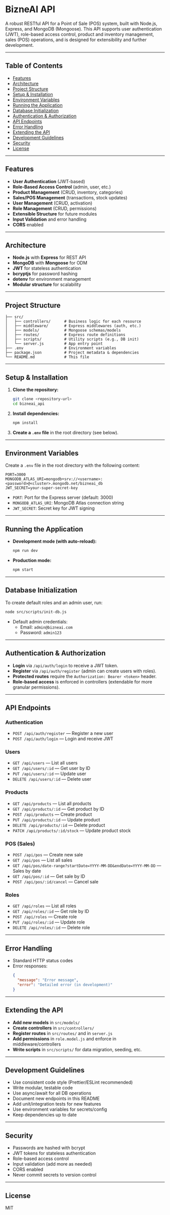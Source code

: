 # BizneAI API

A robust RESTful API for a Point of Sale (POS) system, built with Node.js, Express, and MongoDB (Mongoose). This API supports user authentication (JWT), role-based access control, product and inventory management, sales (POS) operations, and is designed for extensibility and further development.

---

## Table of Contents
- [Features](#features)
- [Architecture](#architecture)
- [Project Structure](#project-structure)
- [Setup & Installation](#setup--installation)
- [Environment Variables](#environment-variables)
- [Running the Application](#running-the-application)
- [Database Initialization](#database-initialization)
- [Authentication & Authorization](#authentication--authorization)
- [API Endpoints](#api-endpoints)
- [Error Handling](#error-handling)
- [Extending the API](#extending-the-api)
- [Development Guidelines](#development-guidelines)
- [Security](#security)
- [License](#license)

---

## Features
- **User Authentication** (JWT-based)
- **Role-Based Access Control** (admin, user, etc.)
- **Product Management** (CRUD, inventory, categories)
- **Sales/POS Management** (transactions, stock updates)
- **User Management** (CRUD, activation)
- **Role Management** (CRUD, permissions)
- **Extensible Structure** for future modules
- **Input Validation** and error handling
- **CORS** enabled

---

## Architecture
- **Node.js** with **Express** for REST API
- **MongoDB** with **Mongoose** for ODM
- **JWT** for stateless authentication
- **bcryptjs** for password hashing
- **dotenv** for environment management
- **Modular structure** for scalability

---

## Project Structure
```
├── src/
│   ├── controllers/      # Business logic for each resource
│   ├── middleware/       # Express middlewares (auth, etc.)
│   ├── models/           # Mongoose schemas/models
│   ├── routes/           # Express route definitions
│   ├── scripts/          # Utility scripts (e.g., DB init)
│   └── server.js         # App entry point
├── .env                  # Environment variables
├── package.json          # Project metadata & dependencies
└── README.md             # This file
```

---

## Setup & Installation
1. **Clone the repository:**
   ```bash
   git clone <repository-url>
   cd bizneai_api
   ```
2. **Install dependencies:**
   ```bash
   npm install
   ```
3. **Create a `.env` file** in the root directory (see below).

---

## Environment Variables
Create a `.env` file in the root directory with the following content:
```
PORT=3000
MONGODB_ATLAS_URI=mongodb+srv://<username>:<password>@<cluster>.mongodb.net/bizneai_db
JWT_SECRET=your-super-secret-key
```
- `PORT`: Port for the Express server (default: 3000)
- `MONGODB_ATLAS_URI`: MongoDB Atlas connection string
- `JWT_SECRET`: Secret key for JWT signing

---

## Running the Application
- **Development mode (with auto-reload):**
  ```bash
  npm run dev
  ```
- **Production mode:**
  ```bash
  npm start
  ```

---

## Database Initialization
To create default roles and an admin user, run:
```bash
node src/scripts/init-db.js
```
- Default admin credentials:
  - Email: `admin@bizneai.com`
  - Password: `admin123`

---

## Authentication & Authorization
- **Login** via `/api/auth/login` to receive a JWT token.
- **Register** via `/api/auth/register` (admin can create users with roles).
- **Protected routes** require the `Authorization: Bearer <token>` header.
- **Role-based access** is enforced in controllers (extendable for more granular permissions).

---

## API Endpoints
### Authentication
- `POST /api/auth/register` — Register a new user
- `POST /api/auth/login` — Login and receive JWT

### Users
- `GET /api/users` — List all users
- `GET /api/users/:id` — Get user by ID
- `PUT /api/users/:id` — Update user
- `DELETE /api/users/:id` — Delete user

### Products
- `GET /api/products` — List all products
- `GET /api/products/:id` — Get product by ID
- `POST /api/products` — Create product
- `PUT /api/products/:id` — Update product
- `DELETE /api/products/:id` — Delete product
- `PATCH /api/products/:id/stock` — Update product stock

### POS (Sales)
- `POST /api/pos` — Create new sale
- `GET /api/pos` — List all sales
- `GET /api/pos/date-range?startDate=YYYY-MM-DD&endDate=YYYY-MM-DD` — Sales by date
- `GET /api/pos/:id` — Get sale by ID
- `POST /api/pos/:id/cancel` — Cancel sale

### Roles
- `GET /api/roles` — List all roles
- `GET /api/roles/:id` — Get role by ID
- `POST /api/roles` — Create role
- `PUT /api/roles/:id` — Update role
- `DELETE /api/roles/:id` — Delete role

---

## Error Handling
- Standard HTTP status codes
- Error responses:
  ```json
  {
    "message": "Error message",
    "error": "Detailed error (in development)"
  }
  ```

---

## Extending the API
- **Add new models** in `src/models/`
- **Create controllers** in `src/controllers/`
- **Register routes** in `src/routes/` and in `server.js`
- **Add permissions** in `role.model.js` and enforce in middleware/controllers
- **Write scripts** in `src/scripts/` for data migration, seeding, etc.

---

## Development Guidelines
- Use consistent code style (Prettier/ESLint recommended)
- Write modular, testable code
- Use async/await for all DB operations
- Document new endpoints in this README
- Add unit/integration tests for new features
- Use environment variables for secrets/config
- Keep dependencies up to date

---

## Security
- Passwords are hashed with bcrypt
- JWT tokens for stateless authentication
- Role-based access control
- Input validation (add more as needed)
- CORS enabled
- Never commit secrets to version control

---

## License
MIT 